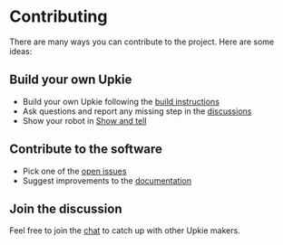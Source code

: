 # Contributing

There are many ways you can contribute to the project. Here are some ideas:

## Build your own Upkie

- Build your own Upkie following the [build instructions](https://github.com/upkie/upkie/wiki)
- Ask questions and report any missing step in the [discussions](https://github.com/upkie/upkie/discussions/)
- Show your robot in [Show and tell](https://github.com/upkie/upkie/discussions/categories/show-and-tell)

## Contribute to the software

- Pick one of the [open issues](https://github.com/upkie/upkie/issues?q=is%3Aissue+is%3Aopen)
- Suggest improvements to the [documentation](https://upkie.github.io/upkie/)

## Join the discussion

Feel free to join the [chat](https://app.element.io/#/room/#upkie:matrix.org) to catch up with other Upkie makers.
